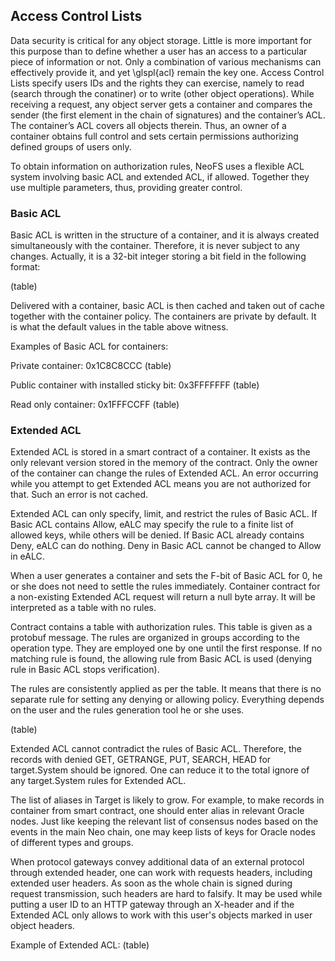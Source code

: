 ## Access Control Lists

Data security is critical for any object storage. Little is more important for
this purpose than to define whether a user has an access to a particular piece
of information or not. Only a combination of various mechanisms can effectively
provide it, and yet \glspl{acl} remain the key one. Access Control Lists specify
users IDs and the rights they can exercise, namely to read (search through the
conatiner) or to write (other object operations). While receiving a request, any
object server gets a container and compares the sender (the first element in the
chain of signatures) and the container’s ACL. The container’s ACL covers all
objects therein. Thus, an owner of a container obtains full control and sets
certain permissions authorizing defined groups of users only.

To obtain information on authorization rules, NeoFS uses a flexible ACL system
involving basic ACL and extended ACL, if allowed. Together they use multiple
parameters, thus, providing greater control.

### Basic ACL

Basic ACL is written in the structure of a container, and it is always created
simultaneously with the container. Therefore, it is never subject to any
changes. Actually, it is a 32-bit integer storing a bit field in the following
format: 

(table)

Delivered with a container, basic ACL is then cached and taken out of cache
together with the container policy. The containers are private by default. It is
what the default values in the table above witness.

Examples of Basic ACL for containers:

Private container: 0x1C8C8CCC
(table)

Public container with installed sticky bit: 0x3FFFFFFF
(table)

Read only container: 0x1FFFCCFF
(table)

### Extended ACL

Extended ACL is stored in a smart contract of a container. It exists as the only
relevant version stored in the memory of the contract. Only the owner of the
container can change the rules of Extended ACL. An error occurring while you
attempt to get Extended ACL means you are not authorized for that. Such an error
is not cached.

Extended ACL can only specify, limit, and restrict the rules of Basic ACL. If
Basic ACL contains Allow, eALC may specify the rule to a finite list of allowed
keys, while others will be denied. If Basic ACL already contains Deny, eALC can
do nothing. Deny in Basic ACL cannot be changed to Allow in eALC.

When a user generates a container and sets the F-bit of Basic ACL for 0, he or
she does not need to settle the rules immediately. Container contract for a
non-existing Extended ACL request will return a null byte array. It will be
interpreted as a table with no rules.

Contract contains a table with authorization rules. This table is given as a
protobuf message. The rules are organized in groups according to the operation
type. They are employed one by one until the first response. If no matching rule
is found, the allowing rule from Basic ACL is used (denying rule in Basic ACL
stops verification).


The rules are consistently applied as per the table. It means that there is no
separate rule for setting any denying or allowing policy. Everything depends on
the user and the rules generation tool he or she uses.

(table)

Extended ACL cannot contradict the rules of Basic ACL. Therefore, the records
with denied GET, GETRANGE, PUT, SEARCH, HEAD for target.System should be
ignored. One can reduce it to the total ignore of any target.System rules for
Extended ACL.

The list of aliases in Target is likely to grow. For example, to make records in
container from smart contract, one should enter alias in relevant Oracle nodes.
Just like keeping the relevant list of consensus nodes based on the events in
the main Neo chain, one may keep lists of keys for Oracle nodes of different
types and groups.

When protocol gateways convey additional data of an external protocol through
extended header, one can work with requests headers, including extended user
headers. As soon as the whole chain is signed during request transmission, such
headers are hard to falsify. It may be used while putting a user ID to an HTTP
gateway through an X-header and if the Extended ACL only allows to work with
this user's objects marked in user object headers.

Example of Extended ACL:
(table)
